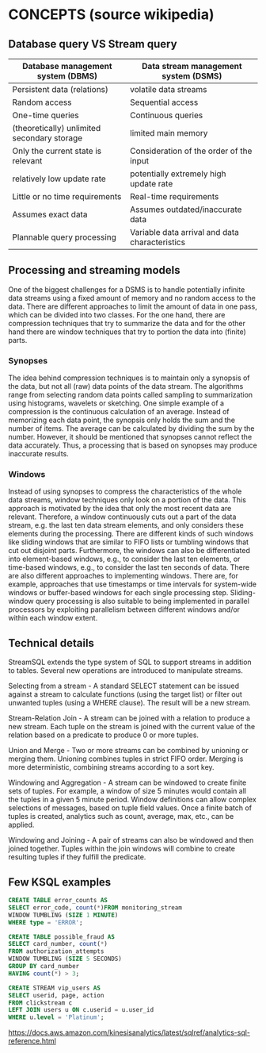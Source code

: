 # CONCEPTS (source wikipedia)

## Database query VS Stream query
| Database management system (DBMS) | Data stream management system (DSMS) |
|-----------------------------------|--------------------------------------|
| Persistent data (relations) | volatile data streams |
| Random access | Sequential access |
| One-time queries | Continuous queries |
| (theoretically) unlimited secondary storage | limited main memory |
| Only the current state is relevant | Consideration of the order of the input |
| relatively low update rate | potentially extremely high update rate |
| Little or no time requirements | Real-time requirements |
| Assumes exact data | Assumes outdated/inaccurate data |
| Plannable query processing | Variable data arrival and data characteristics |

## Processing and streaming models

One of the biggest challenges for a DSMS is to handle potentially infinite data streams using a fixed amount of memory and no random access to the data. There are different approaches to limit the amount of data in one pass, which can be divided into two classes. For the one hand, there are compression techniques that try to summarize the data and for the other hand there are window techniques that try to portion the data into (finite) parts.

### Synopses

The idea behind compression techniques is to maintain only a synopsis of the data, but not all (raw) data points of the data stream. The algorithms range from selecting random data points called sampling to summarization using histograms, wavelets or sketching. One simple example of a compression is the continuous calculation of an average. Instead of memorizing each data point, the synopsis only holds the sum and the number of items. The average can be calculated by dividing the sum by the number. However, it should be mentioned that synopses cannot reflect the data accurately. Thus, a processing that is based on synopses may produce inaccurate results.

### Windows

Instead of using synopses to compress the characteristics of the whole data streams, window techniques only look on a portion of the data. This approach is motivated by the idea that only the most recent data are relevant. Therefore, a window continuously cuts out a part of the data stream, e.g. the last ten data stream elements, and only considers these elements during the processing. There are different kinds of such windows like sliding windows that are similar to FIFO lists or tumbling windows that cut out disjoint parts. Furthermore, the windows can also be differentiated into element-based windows, e.g., to consider the last ten elements, or time-based windows, e.g., to consider the last ten seconds of data. There are also different approaches to implementing windows. There are, for example, approaches that use timestamps or time intervals for system-wide windows or buffer-based windows for each single processing step. Sliding-window query processing is also suitable to being implemented in parallel processors by exploiting parallelism between different windows and/or within each window extent.

## Technical details

StreamSQL extends the type system of SQL to support streams in addition to tables. Several new operations are introduced to manipulate streams.

Selecting from a stream - A standard SELECT statement can be issued against a stream to calculate functions (using the target list) or filter out unwanted tuples (using a WHERE clause). The result will be a new stream.

Stream-Relation Join - A stream can be joined with a relation to produce a new stream. Each tuple on the stream is joined with the current value of the relation based on a predicate to produce 0 or more tuples.

Union and Merge - Two or more streams can be combined by unioning or merging them. Unioning combines tuples in strict FIFO order. Merging is more deterministic, combining streams according to a sort key.

Windowing and Aggregation - A stream can be windowed to create finite sets of tuples. For example, a window of size 5 minutes would contain all the tuples in a given 5 minute period. Window definitions can allow complex selections of messages, based on tuple field values. Once a finite batch of tuples is created, analytics such as count, average, max, etc., can be applied.

Windowing and Joining - A pair of streams can also be windowed and then joined together. Tuples within the join windows will combine to create resulting tuples if they fulfill the predicate.


## Few KSQL examples

```sql
CREATE TABLE error_counts AS
SELECT error_code, count(*)FROM monitoring_stream
WINDOW TUMBLING (SIZE 1 MINUTE)
WHERE type = 'ERROR';
```

```sql
CREATE TABLE possible_fraud AS
SELECT card_number, count(*)
FROM authorization_attempts
WINDOW TUMBLING (SIZE 5 SECONDS)
GROUP BY card_number
HAVING count(*) > 3;
```

```sql
CREATE STREAM vip_users AS
SELECT userid, page, action 
FROM clickstream c 
LEFT JOIN users u ON c.userid = u.user_id
WHERE u.level = 'Platinum';
```

https://docs.aws.amazon.com/kinesisanalytics/latest/sqlref/analytics-sql-reference.html
